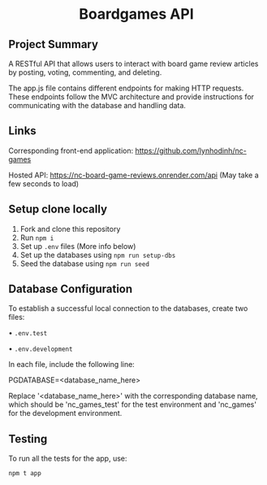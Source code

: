 <h1 align="center">Boardgames API</h1>

## Project Summary

A RESTful API that allows users to interact with board game review articles by posting, voting, commenting, and deleting.

The app.js file contains different endpoints for making HTTP requests. These endpoints follow the MVC architecture and provide instructions for communicating with the database and handling data.

## Links

Corresponding front-end application: https://github.com/lynhodinh/nc-games

Hosted API: https://nc-board-game-reviews.onrender.com/api 
(May take a few seconds to load)

## Setup clone locally
1. Fork and clone this repository
2. Run `npm i`
3. Set up `.env` files (More info below)
4. Set up the databases using `npm run setup-dbs`
5. Seed the database using `npm run seed`

## Database Configuration 

To establish a successful local connection to the databases, create two files: 

• `.env.test`

• `.env.development` 

In each file, include the following line:

PGDATABASE=<database_name_here>

Replace '<database_name_here>' with the corresponding database name, which should be 'nc_games_test' for the test environment and 'nc_games' for the development environment.

## Testing

To run all the tests for the app, use:
```
npm t app
```
